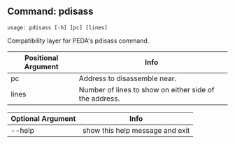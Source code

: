 ## Command: pdisass ##
```
usage: pdisass [-h] [pc] [lines]
```
Compatibility layer for PEDA's pdisass command.  

| Positional Argument | Info |
|---------------------|------|
| pc | Address to disassemble near. |
| lines | Number of lines to show on either side of the address. |

| Optional Argument | Info |
|---------------------|------|
| --help | show this help message and exit |



